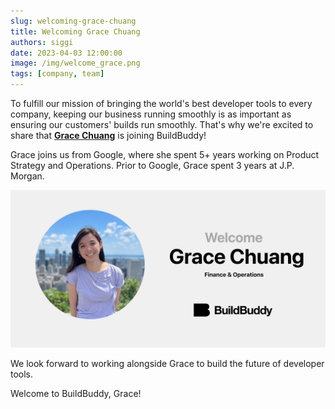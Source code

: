 ```yaml
---
slug: welcoming-grace-chuang
title: Welcoming Grace Chuang
authors: siggi
date: 2023-04-03 12:00:00
image: /img/welcome_grace.png
tags: [company, team]
---
```


To fulfill our mission of bringing the world's best developer tools to every company, keeping our business running smoothly is as important as ensuring our customers' builds run smoothly. That's why we're excited to share that [**Grace Chuang**](https://www.linkedin.com/in/grace2chuang/) is joining BuildBuddy!

Grace joins us from Google, where she spent 5+ years working on Product Strategy and Operations. Prior to Google, Grace spent 3 years at J.P. Morgan.

![](../static/img/blog/welcome_grace.png)

We look forward to working alongside Grace to build the future of developer tools.

Welcome to BuildBuddy, Grace!

<!-- truncate -->
